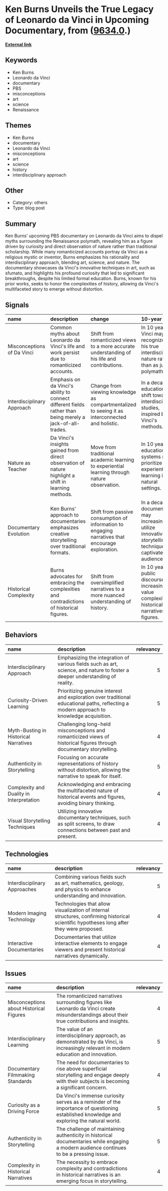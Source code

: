 # __Ken Burns Unveils the True Legacy of Leonardo da Vinci in Upcoming Documentary__, from ([9634.0](https://kghosh.substack.com/p/9634.0).)

__[External link](https://sentiers.media/r/5357fab5?m=e7464b7b-19e1-4782-a64b-a5bba77e6caf)__



## Keywords

* Ken Burns
* Leonardo da Vinci
* documentary
* PBS
* misconceptions
* art
* science
* Renaissance

## Themes

* Ken Burns
* documentary
* Leonardo da Vinci
* misconceptions
* art
* science
* history
* interdisciplinary approach

## Other

* Category: others
* Type: blog post

## Summary

Ken Burns' upcoming PBS documentary on Leonardo da Vinci aims to dispel myths surrounding the Renaissance polymath, revealing him as a figure driven by curiosity and direct observation of nature rather than traditional scholarship. While many romanticized accounts portray da Vinci as a religious mystic or inventor, Burns emphasizes his rationality and interdisciplinary approach, blending art, science, and nature. The documentary showcases da Vinci's innovative techniques in art, such as sfumato, and highlights his profound curiosity that led to significant breakthroughs, despite his limited formal education. Burns, known for his prior works, seeks to honor the complexities of history, allowing da Vinci's multifaceted story to emerge without distortion.

## Signals

| name                       | description                                                                                               | change                                                                                           | 10-year                                                                                                        | driving-force                                                                               |   relevancy |
|:---------------------------|:----------------------------------------------------------------------------------------------------------|:-------------------------------------------------------------------------------------------------|:---------------------------------------------------------------------------------------------------------------|:--------------------------------------------------------------------------------------------|------------:|
| Misconceptions of Da Vinci | Common myths about Leonardo da Vinci's life and work persist due to romanticized accounts.                | Shift from romanticized views to a more accurate understanding of his life and contributions.    | In 10 years, da Vinci may be recognized for his true interdisciplinary nature rather than as just a polymath.  | The desire for historical accuracy and understanding of complex figures drives this change. |           4 |
| Interdisciplinary Approach | Emphasis on da Vinci's ability to connect different fields rather than being merely a jack-of-all-trades. | Change from viewing knowledge as compartmentalized to seeing it as interconnected and holistic.  | In a decade, education may shift towards interdisciplinary studies, inspired by da Vinci's methods.            | The increasing complexity of global challenges requires interdisciplinary solutions.        |           5 |
| Nature as Teacher          | Da Vinci's insights gained from direct observation of nature highlight a shift in learning methods.       | Move from traditional academic learning to experiential learning through nature observation.     | In 10 years, education systems might prioritize experiential learning in natural settings.                     | A growing emphasis on environmental awareness and holistic education methods.               |           4 |
| Documentary Evolution      | Ken Burns' approach to documentaries emphasizes creative storytelling over traditional formats.           | Shift from passive consumption of information to engaging narratives that encourage exploration. | In a decade, documentaries may increasingly utilize innovative storytelling techniques to captivate audiences. | The demand for engaging content in an oversaturated media landscape drives this evolution.  |           3 |
| Historical Complexity      | Burns advocates for embracing the complexities and contradictions of historical figures.                  | Shift from oversimplified narratives to a more nuanced understanding of history.                 | In 10 years, public discourse may increasingly value complexity in historical narratives and figures.          | A societal push for inclusivity and depth in understanding history fuels this change.       |           5 |

## Behaviors

| name                                     | description                                                                                                                              |   relevancy |
|:-----------------------------------------|:-----------------------------------------------------------------------------------------------------------------------------------------|------------:|
| Interdisciplinary Approach               | Emphasizing the integration of various fields such as art, science, and nature to foster a deeper understanding of reality.              |           5 |
| Curiosity-Driven Learning                | Prioritizing genuine interest and exploration over traditional educational paths, reflecting a modern approach to knowledge acquisition. |           5 |
| Myth-Busting in Historical Narratives    | Challenging long-held misconceptions and romanticized views of historical figures through documentary storytelling.                      |           4 |
| Authenticity in Storytelling             | Focusing on accurate representations of history without distortion, allowing the narrative to speak for itself.                          |           5 |
| Complexity and Duality in Interpretation | Acknowledging and embracing the multifaceted nature of historical events and figures, avoiding binary thinking.                          |           4 |
| Visual Storytelling Techniques           | Utilizing innovative documentary techniques, such as split screens, to draw connections between past and present.                        |           4 |

## Technologies

| name                         | description                                                                                                                              |   relevancy |
|:-----------------------------|:-----------------------------------------------------------------------------------------------------------------------------------------|------------:|
| Interdisciplinary Approaches | Combining various fields such as art, mathematics, geology, and physics to enhance understanding and innovation.                         |           5 |
| Modern Imaging Technology    | Technologies that allow visualization of internal structures, confirming historical scientific hypotheses long after they were proposed. |           4 |
| Interactive Documentaries    | Documentaries that utilize interactive elements to engage viewers and present historical narratives dynamically.                         |           4 |

## Issues

| name                                    | description                                                                                                                                  |   relevancy |
|:----------------------------------------|:---------------------------------------------------------------------------------------------------------------------------------------------|------------:|
| Misconceptions about Historical Figures | The romanticized narratives surrounding figures like Leonardo da Vinci create misunderstandings about their true contributions and insights. |           4 |
| Interdisciplinary Learning              | The value of an interdisciplinary approach, as demonstrated by da Vinci, is increasingly relevant in modern education and innovation.        |           5 |
| Documentary Filmmaking Standards        | The need for documentaries to rise above superficial storytelling and engage deeply with their subjects is becoming a significant concern.   |           4 |
| Curiosity as a Driving Force            | Da Vinci's immense curiosity serves as a reminder of the importance of questioning established knowledge and exploring the natural world.    |           5 |
| Authenticity in Storytelling            | The challenge of maintaining authenticity in historical documentaries while engaging a modern audience continues to be a pressing issue.     |           5 |
| Complexity in Historical Narratives     | The necessity to embrace complexity and contradictions in historical narratives is an emerging focus in storytelling.                        |           4 |